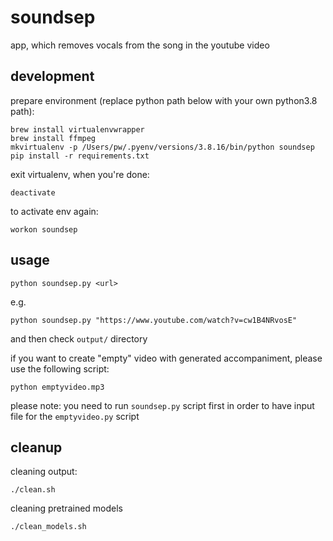 # soundsep
app, which removes vocals from the song in the youtube video

## development

prepare environment (replace python path below with your own python3.8 path):

```
brew install virtualenvwrapper
brew install ffmpeg
mkvirtualenv -p /Users/pw/.pyenv/versions/3.8.16/bin/python soundsep
pip install -r requirements.txt
```

exit virtualenv, when you're done:

```
deactivate
```

to activate env again:

```
workon soundsep
```

## usage

```
python soundsep.py <url>
```

e.g.

```
python soundsep.py "https://www.youtube.com/watch?v=cw1B4NRvosE"
```

and then check `output/` directory

if you want to create "empty" video with generated accompaniment, please use the following script:

```
python emptyvideo.mp3
```

please note: you need to run `soundsep.py` script first in order to have input file for the `emptyvideo.py` script

## cleanup

cleaning output:

```
./clean.sh
```

cleaning pretrained models

```
./clean_models.sh
```